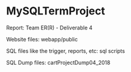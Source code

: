 # MySQLTermProject

Report: Team ER(R) - Deliverable 4

Website files: webapp/public

SQL files like the trigger, reports, etc: sql scripts

SQL Dump files: cartProjectDump04_2018
